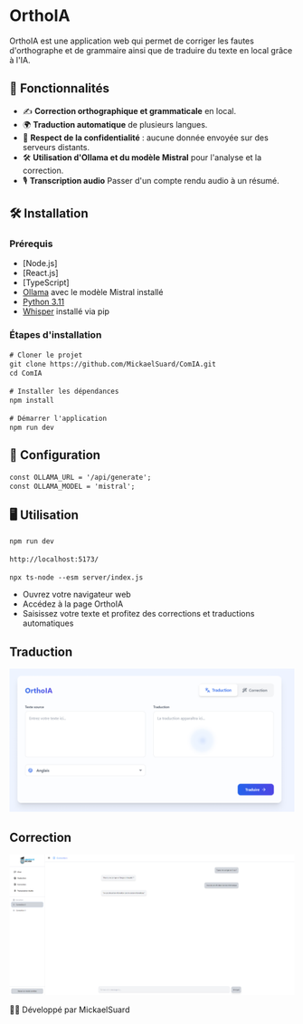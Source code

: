 # OrthoIA

OrthoIA est une application web qui permet de corriger les fautes d'orthographe et de grammaire ainsi que de traduire du texte en local grâce à l'IA.

## 🚀 Fonctionnalités

- ✍️ **Correction orthographique et grammaticale** en local.
- 🌍 **Traduction automatique** de plusieurs langues.
- 🔐 **Respect de la confidentialité** : aucune donnée envoyée sur des serveurs distants.
- 🛠 **Utilisation d'Ollama et du modèle Mistral** pour l'analyse et la correction.
- 🎙️ **Transcription audio** Passer d'un compte rendu audio à un résumé.  

## 🛠️ Installation

### Prérequis
- [Node.js]
- [React.js]
- [TypeScript]
- [Ollama](https://ollama.ai/) avec le modèle Mistral installé
- [Python 3.11](https://www.python.org/downloads/release/python-3119/)
- [Whisper](https://github.com/openai/whisper) installé via pip

### Étapes d'installation
```
# Cloner le projet
git clone https://github.com/MickaelSuard/ComIA.git
cd ComIA

# Installer les dépendances
npm install

# Démarrer l'application
npm run dev
```

## 🔧️ Configuration
```
const OLLAMA_URL = '/api/generate';
const OLLAMA_MODEL = 'mistral';
```

## 🖥️ Utilisation
```
npm run dev

http://localhost:5173/

npx ts-node --esm server/index.js
```
- Ouvrez votre navigateur web
- Accédez à la page OrthoIA
- Saisissez votre texte et profitez des corrections et traductions automatiques

## Traduction
![alt text](image.png)
## Correction
![Correction Screenshot](/src/public/white-correction.png)

👨‍💻 Développé par MickaelSuard